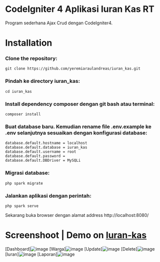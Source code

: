 # CodeIgniter 4 Aplikasi Iuran Kas RT 

Program sederhana Ajax Crud dengan CodeIgniter4.

# Installation

### Clone the repository:

```
git clone https://github.com/yeremiaraulandreas/iuran_kas.git
```

### Pindah ke directory iuran_kas:

```
cd iuran_kas
```

### Install dependency composer dengan git bash atau terminal:

```
composer install
```

### Buat database baru. Kemudian rename file .env.example ke .env selanjutnya sesuaikan dengan konfigurasi database:

```
database.default.hostname = localhost
database.default.database = iuran_kas
database.default.username = root
database.default.password =
database.default.DBDriver = MySQLi
```

### Migrasi database:

```
php spark migrate
```


### Jalankan aplikasi dengan perintah:

```
php spark serve
```

Sekarang buka browser dengan alamat address http://localhost:8080/

# Screenshoot | Demo on [Iuran-kas](http://iuran-kas.xyz/)



[Dashboard]![image](https://user-images.githubusercontent.com/81977332/126323975-6c9ea99b-b061-408d-bbfc-e3eec3874d09.png)
[Warga]![image](https://user-images.githubusercontent.com/81977332/126324070-381ecd38-36fe-4bc8-b25d-692ad6798d3f.png)
[Update]![image](https://user-images.githubusercontent.com/81977332/126324153-2592c5fc-047d-4659-a233-0f4d23fb6aa7.png)
[Delete]![image](https://user-images.githubusercontent.com/81977332/126324275-88ecbef6-d2b3-43f3-9298-2872a2f88ff6.png) 
[Iuran]![image](https://user-images.githubusercontent.com/51916189/126337644-08be92d8-5b55-4626-8d91-f9568ff9bf3a.png)
[Laporan]![image](https://user-images.githubusercontent.com/81977332/126368144-1736e74e-425f-4367-9a68-17cc44279b20.png)



